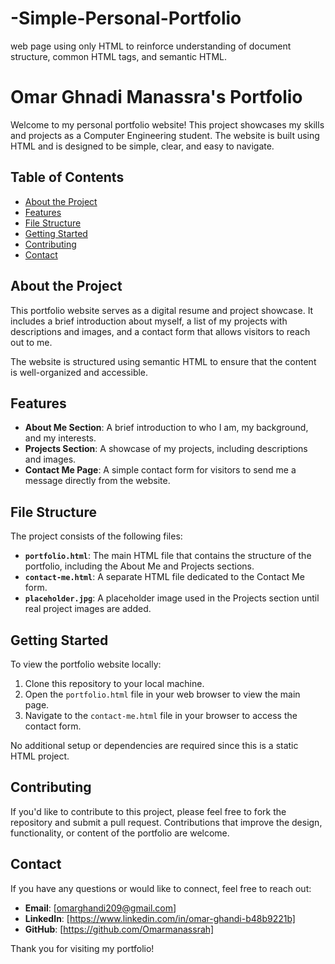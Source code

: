 # -Simple-Personal-Portfolio
web page using only HTML to reinforce understanding of document structure, common HTML tags, and semantic HTML.
# Omar Ghnadi Manassra's Portfolio

Welcome to my personal portfolio website! This project showcases my skills and projects as a Computer Engineering student. The website is built using HTML and is designed to be simple, clear, and easy to navigate.

## Table of Contents

- [About the Project](#about-the-project)
- [Features](#features)
- [File Structure](#file-structure)
- [Getting Started](#getting-started)
- [Contributing](#contributing)
- [Contact](#contact)

## About the Project

This portfolio website serves as a digital resume and project showcase. It includes a brief introduction about myself, a list of my projects with descriptions and images, and a contact form that allows visitors to reach out to me.

The website is structured using semantic HTML to ensure that the content is well-organized and accessible.

## Features

- **About Me Section**: A brief introduction to who I am, my background, and my interests.
- **Projects Section**: A showcase of my projects, including descriptions and images.
- **Contact Me Page**: A simple contact form for visitors to send me a message directly from the website.

## File Structure

The project consists of the following files:
- **`portfolio.html`**: The main HTML file that contains the structure of the portfolio, including the About Me and Projects sections.
- **`contact-me.html`**: A separate HTML file dedicated to the Contact Me form.
- **`placeholder.jpg`**: A placeholder image used in the Projects section until real project images are added.

## Getting Started

To view the portfolio website locally:

1. Clone this repository to your local machine.
2. Open the `portfolio.html` file in your web browser to view the main page.
3. Navigate to the `contact-me.html` file in your browser to access the contact form.

No additional setup or dependencies are required since this is a static HTML project.

## Contributing

If you'd like to contribute to this project, please feel free to fork the repository and submit a pull request. Contributions that improve the design, functionality, or content of the portfolio are welcome.

## Contact

If you have any questions or would like to connect, feel free to reach out:

- **Email**: [omarghandi209@gmail.com]
- **LinkedIn**: [https://www.linkedin.com/in/omar-ghandi-b48b9221b]
- **GitHub**: [https://github.com/Omarmanassrah]

Thank you for visiting my portfolio!
